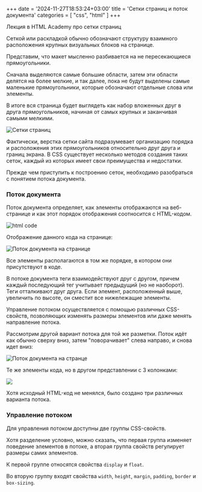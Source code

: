 +++
date = '2024-11-27T18:53:24+03:00'
title = 'Сетки страниц и поток документа'
categories = [ "css", "html" ]
+++

Лекция в HTML Academy про сетки страниц

Сеткой или раскладкой обычно обозначают структуру взаимного расположения крупных
визуальных блоков на странице.

Представим, что макет мысленно разбивается на не пересекающиеся прямоугольники.

Сначала выделяются самые большие области, затем эти области делятся на более мелкие, и
так далее, пока не будут выделены самые маленькие прямоугольники, которые обозначают
отдельные слова или элементы.

В итоге вся страница будет выглядеть как набор вложенных друг в друга прямоугольников,
начиная от самых крупных и заканчивая самыми мелкими.

![Сетки страниц](../images/setki_stranits.png)

Фактически, верстка сетки сайта подразумевает организацию порядка и расположения этих
прямоугольников относительно друг друга и границ экрана. В CSS существует несколько
методов создания таких сеток, каждый из которых имеет свои преимущества и недостатки.

Прежде чем приступить к построению сеток, необходимо разобраться с 
понятием потока документа.

### Поток документа

Поток документа определяет, как элементы отображаются на веб-странице и как этот
порядок отображения соотносится с HTML-кодом.

![html code](../images/setki-na-flex.png)

Отображение данного кода на странице:

![Поток документа на странице](../images/potok-doc-1.png)

Все элементы располагаются в том же порядке, в котором они присутствуют в коде.

В потоке документа теги взаимодействуют друг с другом, причем каждый последующий тег
учитывает предыдущий (но не наоборот). Теги отталкивают друг друга. Если элемент,
расположенный выше, увеличить по высоте, он сместит все нижележащие элементы.

Управление потоком осуществляется с помощью различных CSS-свойств, позволяющих
изменять размеры элементов или даже менять направление потока.

Рассмотрим другой вариант потока для той же разметки. Поток идёт как обычно сверху
вниз, затем "поворачивает" слева направо, и снова идет вниз:

![Поток документа на странце](../images/potok-doc-2.png)

Те же элементы кода, но в другом представлении с 3 колонками:

![](../images/potok-doc-3.png)

Хотя исходный HTML-код не менялся, было создано три различных варианта потока.

### Управление потоком

Для управления потоком доступны две группы CSS-свойств.

Хотя разделение условно, можно сказать, что первая группа изменяет поведение элементов
в потоке, а вторая группа свойств регулирует размеры самих элементов.

К первой группе относятся свойства `display` и `float`.

Во вторую группу входят свойства `width`, `height`, `margin`, `padding`, `border` и
`box-sizing`.